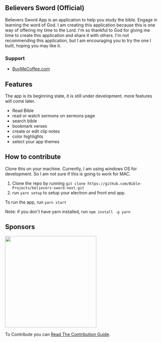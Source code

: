 ## Believers Sword (Official)

Believers Sword App is an application to help you study the bible. Engage in learning the word of God. I am creating this application because this is one way of offering my time to the Lord. I'm so thankful to God for giving me time to create this application and share it with others. I'm not recommending this application, but I am encouraging you to try the one I built, hoping you may like it.

### Support
-   [BuyMeCoffee.com](https://www.buymeacoffee.com/BroJenuel)

## Features
The app is its beginning state, it is still under development. more features will come later.
- Read Bible
- read or watch sermons on sermons page
- search bible
- bookmark verses
- create or edit clip notes
- color highlights
- select your app themes

## How to contribute
Clone this on your machine. Currently, I am using windows OS for development. So I am not sure if this is going to work for MAC.

1. Clone the repo by running `git clone https://github.com/Bible-Projects/believers-sword-next.git`
2. run `yarn setup` to setup your electron and front end app.

To run the app, run `yarn start`

Note: if you don't have yarn installed, run `npm install -g yarn`

## Sponsors
[<img src="https://believers-sword.brojenuel.com/images/sponsors/navicat.png" width="300" />](https://www.navicat.com)

To Contribute you can [Read The Contribution Guide](https://github.com/Bible-Projects/believers-sword-next/wiki/Contributing).
